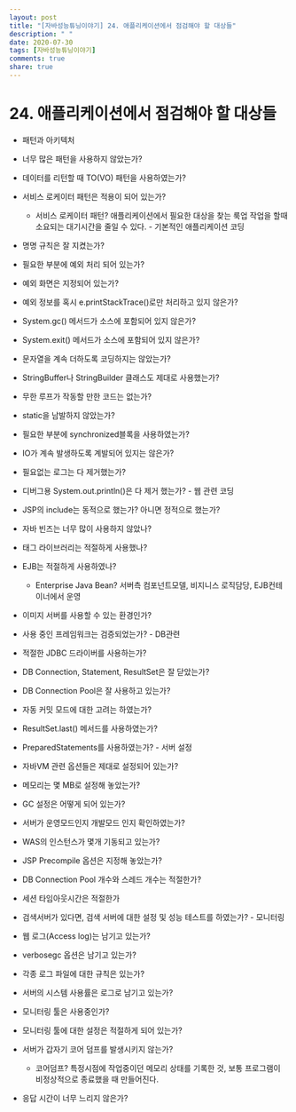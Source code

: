 ```yaml
---
layout: post
title: "[자바성능튜닝이야기] 24. 애플리케이션에서 점검해야 할 대상들"
description: " "
date: 2020-07-30
tags: [자바성능튜닝이야기]
comments: true
share: true
---
```



# 24. 애플리케이션에서 점검해야 할 대상들

-   패턴과 아키텍처

-   너무 많은 패턴을 사용하지 않았는가?
-   데이터를 리턴할 때 TO(VO) 패턴을 사용하였는가?
-   서비스 로케이터 패턴은 적용이 되어 있는가?
    -   서비스 로케이터 패턴? 애플리케이션에서 필요한 대상을 찾는 룩업 작업을 할때 소요되는 대기시간을 줄일 수 있다. - 기본적인 애플리케이션 코딩
-   명명 규칙은 잘 지켰는가?
-   필요한 부분에 예외 처리 되어 있는가?
-   예외 화면은 지정되어 있는가?
-   예외 정보를 혹시 e.printStackTrace()로만 처리하고 있지 않은가?
-   System.gc() 메서드가 소스에 포함되어 있지 않은가?
-   System.exit() 메서드가 소스에 포함되어 있지 않은가?
-   문자열을 계속 더하도록 코딩하지는 않았는가?
-   StringBuffer나 StringBuilder 클래스도 제대로 사용했는가?
-   무한 루프가 작동할 만한 코드는 없는가?
-   static을 남발하지 않았는가?
-   필요한 부분에 synchronized블록을 사용하였는가?
-   IO가 계속 발생하도록 계발되어 있지는 않은가?
-   필요없는 로그는 다 제거했는가?
-   디버그용 System.out.println()은 다 제거 했는가? - 웹 관련 코딩
-   JSP의 include는 동적으로 했는가? 아니면 정적으로 했는가?
-   자바 빈즈는 너무 많이 사용하지 않았나?
-   태그 라이브러리는 적절하게 사용했나?
-   EJB는 적절하게 사용하였나?
    -   Enterprise Java Bean? 서버측 컴포넌트모델, 비지니스 로직담당, EJB컨테이너에서 운영
-   이미지 서버를 사용할 수 있는 환경인가?
-   사용 중인 프레임워크는 검증되었는가? - DB관련
-   적절한 JDBC 드라이버를 사용하는가?
-   DB Connection, Statement, ResultSet은 잘 닫았는가?
-   DB Connection Pool은 잘 사용하고 있는가?
-   자동 커밋 모드에 대한 고려는 하였는가?
-   ResultSet.last() 메서드를 사용하였는가?
-   PreparedStatements를 사용하였는가? - 서버 설정
-   자바VM 관련 옵션들은 제대로 설정되어 있는가?
-   메모리는 몇 MB로 설정해 놓았는가?
-   GC 설정은 어떻게 되어 있는가?
-   서버가 운영모드인지 개발모드 인지 확인하였는가?
-   WAS의 인스턴스가 몇개 기동되고 있는가?
-   JSP Precompile 옵션은 지정해 놓았는가?
-   DB Connection Pool 개수와 스레드 개수는 적절한가?
-   세션 타임아웃시간은 적절한가
-   검색서버가 있다면, 검색 서버에 대한 설정 및 성능 테스트를 하였는가? - 모니터링
-   웹 로그(Access log)는 남기고 있는가?
-   verbosegc 옵션은 남기고 있는가?
-   각종 로그 파일에 대한 규칙은 있는가?
-   서버의 시스템 사용률은 로그로 남기고 있는가?
-   모니터링 툴은 사용중인가?
-   모니터링 툴에 대한 설정은 적절하게 되어 있는가?
-   서버가 갑자기 코어 덤프를 발생시키지 않는가?
    -   코어덤프? 특정시점에 작업중이던 메모리 상태를 기록한 것, 보통 프로그램이 비정상적으로 종료했을 때 만들어진다.
-   응답 시간이 너무 느리지 않은가?